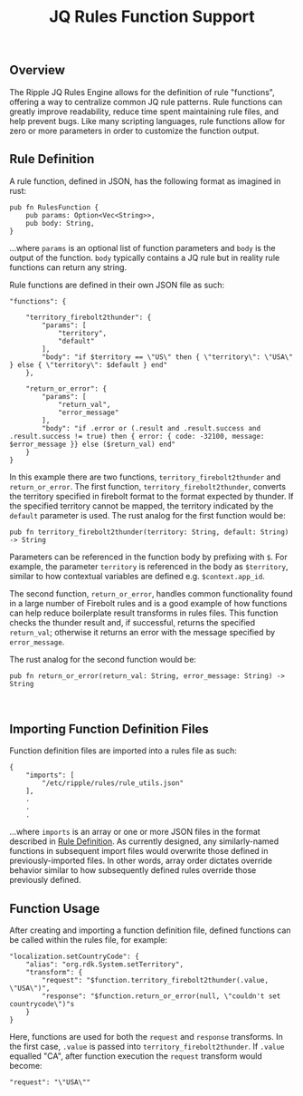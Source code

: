<div align="center">
<h1>JQ Rules Function Support</h1>
</div>

<br>
<h2>Overview</h2>
The Ripple JQ Rules Engine allows for the definition of rule "functions", offering a way to centralize common JQ rule patterns. Rule functions can greatly improve readability, reduce time spent maintaining rule files, and help prevent bugs. Like many scripting languages, rule functions allow for zero or more parameters in order to customize the function output.

<h2>Rule Definition</h2>

A rule function, defined in JSON, has the following format as imagined in rust:

```
pub fn RulesFunction {
    pub params: Option<Vec<String>>,
    pub body: String,
}
```

...where `params` is an optional list of function parameters and `body` is the output of the function. `body` typically contains a JQ rule but in reality rule functions can return any string.

Rule functions are defined in their own JSON file as such:

```
"functions": {

    "territory_firebolt2thunder": {
        "params": [
            "territory",
            "default"
        ],
        "body": "if $territory == \"US\" then { \"territory\": \"USA\" } else { \"territory\": $default } end"
    },

    "return_or_error": {
        "params": [
            "return_val",
            "error_message"
        ],
        "body": "if .error or (.result and .result.success and .result.success != true) then { error: { code: -32100, message: $error_message }} else ($return_val) end"
    }
}
```

In this example there are two functions, `territory_firebolt2thunder` and `return_or_error`. The first function, `territory_firebolt2thunder`, converts the territory specified in firebolt format to the format expected by thunder. If the specified territory cannot be mapped, the territory indicated by the `default` parameter is used. The rust analog for the first function would be:

```
pub fn territory_firebolt2thunder(territory: String, default: String) -> String
```

Parameters can be referenced in the function body by prefixing with `$`. For example, the parameter `territory` is referenced in the body as `$territory`, similar to how contextual variables are defined e.g. `$context.app_id`.

The second function, `return_or_error`, handles common functionality found in a large number of Firebolt rules and is a good example of how functions can help reduce boilerplate result transforms in rules files. This function checks the thunder result and, if successful, returns the specified `return_val`; otherwise it returns an error with the message specified by `error_message`.

The rust analog for the second function would be:

```
pub fn return_or_error(return_val: String, error_message: String) -> String
```

<br>
<h2>Importing Function Definition Files</h2>

Function definition files are imported into a rules file as such:
```
{
    "imports": [
        "/etc/ripple/rules/rule_utils.json"
    ],
    .
    .
    .
```

...where `imports` is an array or one or more JSON files in the format described in [Rule Definition](#rule-definition). As currently designed, any similarly-named functions in subsequent import files would overwrite those defined in previously-imported files. In other words, array order dictates override behavior similar to how subsequently defined rules override those previously defined.
<br>
<h2>Function Usage</h2>

After creating and importing a function definition file, defined functions can be called within the rules file, for example:

```
"localization.setCountryCode": {
    "alias": "org.rdk.System.setTerritory",
    "transform": {
        "request": "$function.territory_firebolt2thunder(.value, \"USA\")",
        "response": "$function.return_or_error(null, \"couldn't set countrycode\")"s
    }
}
```

Here, functions are used for both the `request` and `response` transforms. In the first case, `.value` is passed into `territory_firebolt2thunder`. If `.value` equalled "CA", after function execution the `request` transform would become:

```
"request": "\"USA\""
```

